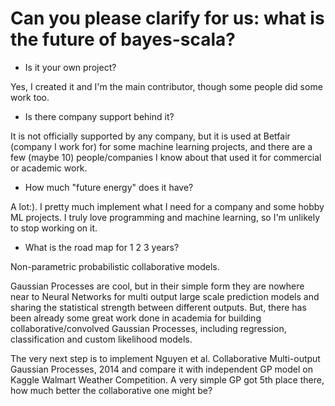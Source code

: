 # Can you please clarify for us: what is the future of bayes-scala?

* Is it your own project? 

Yes, I created it and I'm the main contributor, though some people did some work too.

* Is there company support behind it?

It is not officially supported by any company, but it is used at Betfair (company I work for) for some machine learning projects, and there are a few (maybe 10) people/companies I know about that used it for commercial or academic work.

* How much "future energy" does it have?

A lot:). I pretty much implement what I need for a company and some hobby ML projects. I truly love programming and machine learning, so I'm unlikely to stop working on it.

* What is the road map for 1 2 3 years?

Non-parametric probabilistic collaborative models. 

Gaussian Processes are cool, but in their simple form they are nowhere near to Neural Networks for multi output large scale prediction models and sharing the statistical strength between different outputs. But, there has been already some great work done in academia for building collaborative/convolved Gaussian Processes, including regression, classification and custom likelihood models.

The very next step is to implement Nguyen et al. Collaborative Multi-output Gaussian Processes, 2014 and compare it with independent GP model on Kaggle Walmart Weather Competition. A very simple GP got 5th place there, how much better the collaborative one might be?

